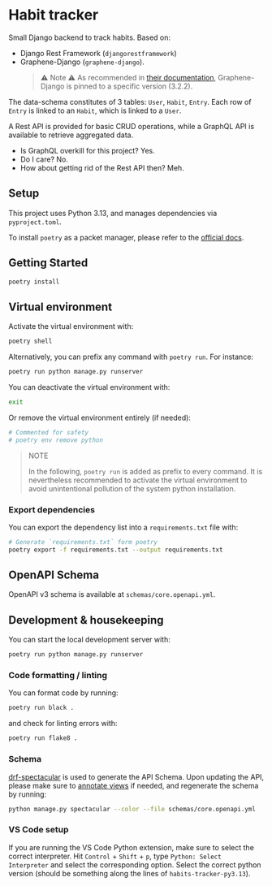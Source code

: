 # Habit tracker

Small Django backend to track habits. Based on:

- Django Rest Framework (`djangorestframework`)
- Graphene-Django (`graphene-django`).
  > ⚠️ Note ⚠️
  > As recommended in [their documentation](#https://docs.graphene-python.org/projects/django/en/latest/installation/#id1),
  > Graphene-Django is pinned to a specific version (3.2.2).

The data-schema constitutes of 3 tables: `User`, `Habit`, `Entry`.
Each row of `Entry` is linked to an `Habit`, which is linked to a `User`. 

A Rest API is provided for basic CRUD operations, while a GraphQL API is
available to retrieve aggregated data.

- Is GraphQL overkill for this project? Yes.
- Do I care? No.
- How about getting rid of the Rest API then? Meh.

## Setup

This project uses Python 3.13, and manages dependencies via `pyproject.toml`.

To install `poetry` as a packet manager, please refer to the
[official docs](https://python-poetry.org/docs/#installation).

## Getting Started

```bash
poetry install
```

## Virtual environment

Activate the virtual environment with:
```bash
poetry shell
```

Alternatively, you can prefix any command with `poetry run`. For instance:
```bash
poetry run python manage.py runserver
```

You can deactivate the virtual environment with:
```bash
exit
```

Or remove the virtual environment entirely (if needed):
```bash
# Commented for safety
# poetry env remove python
```

> NOTE
>
> In the following, `poetry run` is added as prefix to every command.
> It is nevertheless recommended to activate the virtual environment to avoid
> unintentional pollution of the system python installation.

### Export dependencies

You can export the dependency list into a `requirements.txt` file with:
```bash
# Generate `requirements.txt` form poetry
poetry export -f requirements.txt --output requirements.txt
```

## OpenAPI Schema

OpenAPI v3 schema is available at `schemas/core.openapi.yml`.

## Development & housekeeping

You can start the local development server with:
```bash
poetry run python manage.py runserver
```

### Code formatting / linting

You can format code by running:
```bash
poetry run black .
```

and check for linting errors with:
```bash
poetry run flake8 .
```

### Schema

[drf-spectacular](https://drf-spectacular.readthedocs.io/en/latest/readme.html)
is used to generate the API Schema. Upon updating the API, please make sure to
[annotate views](https://drf-spectacular.readthedocs.io/en/latest/readme.html#usage)
if needed, and regenerate the schema by running:

```bash
python manage.py spectacular --color --file schemas/core.openapi.yml
```

### VS Code setup

If you are running the VS Code Python extension, make sure to select the
correct interpreter.
Hit `Control` + `Shift` + `p`, type `Python: Select Interpreter` and select the
corresponding option. Select the correct python version (should be something
along the lines of `habits-tracker-py3.13`).

